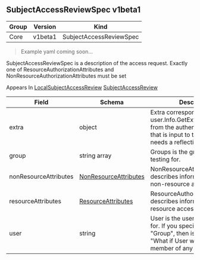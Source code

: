 ## SubjectAccessReviewSpec v1beta1

Group        | Version     | Kind
------------ | ---------- | -----------
Core | v1beta1 | SubjectAccessReviewSpec

> Example yaml coming soon...



SubjectAccessReviewSpec is a description of the access request.  Exactly one of ResourceAuthorizationAttributes and NonResourceAuthorizationAttributes must be set

<aside class="notice">
Appears In  <a href="#localsubjectaccessreview-v1beta1">LocalSubjectAccessReview</a>  <a href="#subjectaccessreview-v1beta1">SubjectAccessReview</a> </aside>

Field        | Schema     | Description
------------ | ---------- | -----------
extra | object | Extra corresponds to the user.Info.GetExtra() method from the authenticator.  Since that is input to the authorizer it needs a reflection here.
group | string array | Groups is the groups you're testing for.
nonResourceAttributes | [NonResourceAttributes](#nonresourceattributes-v1beta1) | NonResourceAttributes describes information for a non-resource access request
resourceAttributes | [ResourceAttributes](#resourceattributes-v1beta1) | ResourceAuthorizationAttributes describes information for a resource access request
user | string | User is the user you're testing for. If you specify "User" but not "Group", then is it interpreted as "What if User were not a member of any groups

